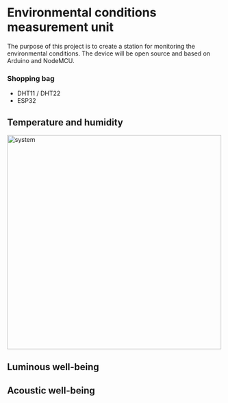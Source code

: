 # Environmental conditions measurement unit

The purpose of this project is to create a station for monitoring the environmental conditions. The device will be open source and based on Arduino and NodeMCU.

### Shopping bag
* DHT11 / DHT22
* ESP32 


## Temperature and humidity 
<img src="https://www.cvbeltrame.it/wp-content/uploads/2014/06/Comfort-3.jpg" alt="system" width="500"/>


## Luminous well-being

## Acoustic well-being
